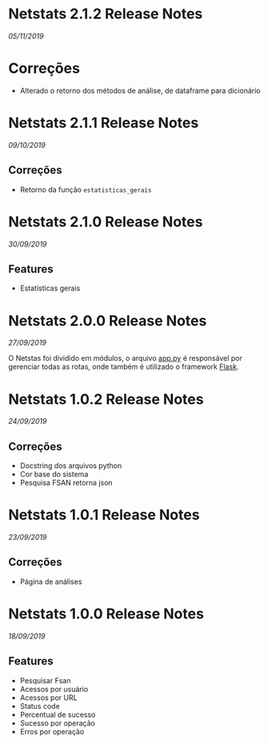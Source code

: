# Netstats 2.1.2 Release Notes

*05/11/2019*

# Correções

* Alterado o retorno dos métodos de análise, de dataframe para dicionário

# Netstats 2.1.1 Release Notes

*09/10/2019*

## Correções

* Retorno da função `estatisticas_gerais`

# Netstats 2.1.0 Release Notes

*30/09/2019*

## Features

* Estatísticas gerais

# Netstats 2.0.0 Release Notes

*27/09/2019*

O Netstas foi dividido em módulos, o arquivo [app.py](https://github.com/liragabriel/netstats/blob/master/netstats/app.py)
é responsável por gerenciar todas as rotas, onde também é utilizado o framework [Flask](https://palletsprojects.com/p/flask/).

# Netstats 1.0.2 Release Notes

*24/09/2019*

## Correções

* Docstring dos arquivos python
* Cor base do sistema
* Pesquisa FSAN retorna json

# Netstats 1.0.1 Release Notes

*23/09/2019*

## Correções

* Página de análises

# Netstats 1.0.0 Release Notes

*18/09/2019*

## Features

* Pesquisar Fsan
* Acessos por usuário
* Acessos por URL
* Status code
* Percentual de sucesso
* Sucesso por operação
* Erros por operação
